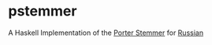 # pstemmer
A Haskell Implementation of the [Porter Stemmer](https://tartarus.org/martin/index.html) for [Russian](http://snowball.tartarus.org/algorithms/russian/stemmer.html)
